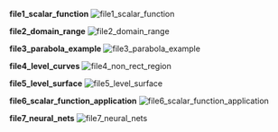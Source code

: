 **file1_scalar_function**
![file1_scalar_function](https://github.com/nishanpoojary/FSF-mathematics-python-code-archive/blob/master/FSF-2020/calculus-of-several-variables/multivariable-functions-and-paritial-derivatives/scalar-functions/gifs/file1_scalar_functions.gif)

**file2_domain_range**
![file2_domain_range](https://github.com/nishanpoojary/FSF-mathematics-python-code-archive/blob/master/FSF-2020/calculus-of-several-variables/multivariable-functions-and-paritial-derivatives/scalar-functions/gifs/file2_domain_range.gif)

**file3_parabola_example**
![file3_parabola_example](https://github.com/nishanpoojary/FSF-mathematics-python-code-archive/blob/master/FSF-2020/calculus-of-several-variables/multivariable-functions-and-paritial-derivatives/scalar-functions/gifs/file3_parabola_example.gif)

**file4_level_curves**
![file4_non_rect_region](https://github.com/nishanpoojary/FSF-mathematics-python-code-archive/blob/master/FSF-2020/calculus-of-several-variables/multivariable-functions-and-paritial-derivatives/scalar-functions/gifs/file4_level_curves.gif)

**file5_level_surface**
![file5_level_surface](https://github.com/nishanpoojary/FSF-mathematics-python-code-archive/blob/master/FSF-2020/calculus-of-several-variables/multivariable-functions-and-paritial-derivatives/scalar-functions/gifs/file5_level_surface.gif)

**file6_scalar_function_application**
![file6_scalar_function_application](https://github.com/nishanpoojary/FSF-mathematics-python-code-archive/blob/master/FSF-2020/calculus-of-several-variables/multivariable-functions-and-paritial-derivatives/scalar-functions/gifs/file6_scalar_function_application.gif)

**file7_neural_nets**
![file7_neural_nets](https://github.com/nishanpoojary/FSF-mathematics-python-code-archive/blob/master/FSF-2020/calculus-of-several-variables/multivariable-functions-and-paritial-derivatives/scalar-functions/gifs/file7_neural_nets.gif)
